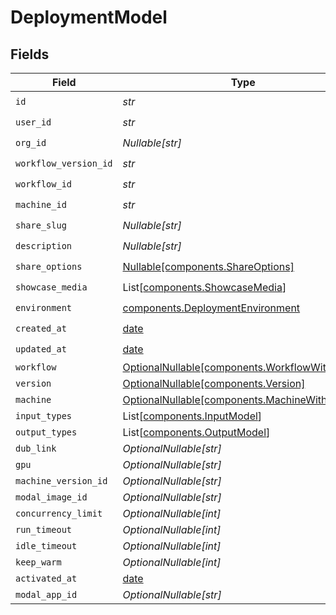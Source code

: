 # DeploymentModel


## Fields

| Field                                                                                        | Type                                                                                         | Required                                                                                     | Description                                                                                  |
| -------------------------------------------------------------------------------------------- | -------------------------------------------------------------------------------------------- | -------------------------------------------------------------------------------------------- | -------------------------------------------------------------------------------------------- |
| `id`                                                                                         | *str*                                                                                        | :heavy_check_mark:                                                                           | N/A                                                                                          |
| `user_id`                                                                                    | *str*                                                                                        | :heavy_check_mark:                                                                           | N/A                                                                                          |
| `org_id`                                                                                     | *Nullable[str]*                                                                              | :heavy_check_mark:                                                                           | N/A                                                                                          |
| `workflow_version_id`                                                                        | *str*                                                                                        | :heavy_check_mark:                                                                           | N/A                                                                                          |
| `workflow_id`                                                                                | *str*                                                                                        | :heavy_check_mark:                                                                           | N/A                                                                                          |
| `machine_id`                                                                                 | *str*                                                                                        | :heavy_check_mark:                                                                           | N/A                                                                                          |
| `share_slug`                                                                                 | *Nullable[str]*                                                                              | :heavy_check_mark:                                                                           | N/A                                                                                          |
| `description`                                                                                | *Nullable[str]*                                                                              | :heavy_check_mark:                                                                           | N/A                                                                                          |
| `share_options`                                                                              | [Nullable[components.ShareOptions]](../../models/components/shareoptions.md)                 | :heavy_check_mark:                                                                           | N/A                                                                                          |
| `showcase_media`                                                                             | List[[components.ShowcaseMedia](../../models/components/showcasemedia.md)]                   | :heavy_check_mark:                                                                           | N/A                                                                                          |
| `environment`                                                                                | [components.DeploymentEnvironment](../../models/components/deploymentenvironment.md)         | :heavy_check_mark:                                                                           | N/A                                                                                          |
| `created_at`                                                                                 | [date](https://docs.python.org/3/library/datetime.html#date-objects)                         | :heavy_check_mark:                                                                           | N/A                                                                                          |
| `updated_at`                                                                                 | [date](https://docs.python.org/3/library/datetime.html#date-objects)                         | :heavy_check_mark:                                                                           | N/A                                                                                          |
| `workflow`                                                                                   | [OptionalNullable[components.WorkflowWithName]](../../models/components/workflowwithname.md) | :heavy_minus_sign:                                                                           | N/A                                                                                          |
| `version`                                                                                    | [OptionalNullable[components.Version]](../../models/components/version.md)                   | :heavy_minus_sign:                                                                           | N/A                                                                                          |
| `machine`                                                                                    | [OptionalNullable[components.MachineWithName]](../../models/components/machinewithname.md)   | :heavy_minus_sign:                                                                           | N/A                                                                                          |
| `input_types`                                                                                | List[[components.InputModel](../../models/components/inputmodel.md)]                         | :heavy_minus_sign:                                                                           | N/A                                                                                          |
| `output_types`                                                                               | List[[components.OutputModel](../../models/components/outputmodel.md)]                       | :heavy_minus_sign:                                                                           | N/A                                                                                          |
| `dub_link`                                                                                   | *OptionalNullable[str]*                                                                      | :heavy_minus_sign:                                                                           | N/A                                                                                          |
| `gpu`                                                                                        | *OptionalNullable[str]*                                                                      | :heavy_minus_sign:                                                                           | N/A                                                                                          |
| `machine_version_id`                                                                         | *OptionalNullable[str]*                                                                      | :heavy_minus_sign:                                                                           | N/A                                                                                          |
| `modal_image_id`                                                                             | *OptionalNullable[str]*                                                                      | :heavy_minus_sign:                                                                           | N/A                                                                                          |
| `concurrency_limit`                                                                          | *OptionalNullable[int]*                                                                      | :heavy_minus_sign:                                                                           | N/A                                                                                          |
| `run_timeout`                                                                                | *OptionalNullable[int]*                                                                      | :heavy_minus_sign:                                                                           | N/A                                                                                          |
| `idle_timeout`                                                                               | *OptionalNullable[int]*                                                                      | :heavy_minus_sign:                                                                           | N/A                                                                                          |
| `keep_warm`                                                                                  | *OptionalNullable[int]*                                                                      | :heavy_minus_sign:                                                                           | N/A                                                                                          |
| `activated_at`                                                                               | [date](https://docs.python.org/3/library/datetime.html#date-objects)                         | :heavy_minus_sign:                                                                           | N/A                                                                                          |
| `modal_app_id`                                                                               | *OptionalNullable[str]*                                                                      | :heavy_minus_sign:                                                                           | N/A                                                                                          |